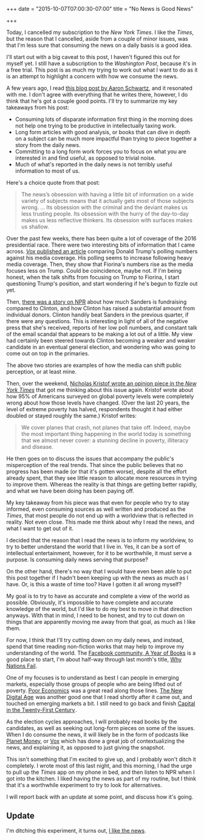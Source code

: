 +++
date = "2015-10-07T07:00:30-07:00"
title = "No News is Good News"

+++

Today, I cancelled my subscription to the *New York Times*. I like the *Times*, but the reason that I cancelled, aside from a couple of minor issues, was that I'm less sure that consuming the news on a daily basis is a good idea.

I'll start out with a big caveat to this post, I haven't figured this out for myself yet. I still have a subscription to the *Washington Post*, because it's in a free trial. This post is as much my trying to work out what I want to do as it is an attempt to highlight a concern with how we consume the news.

A few years ago, I read [this blog post by Aaron Schwartz](http://www.aaronsw.com/weblog/hatethenews), and it resonated with me. I don't agree with everything that he writes there, however, I do think that he's got a couple good points. I'll try to summarize my key takeaways from his post:

* Consuming lots of disparate information first thing in the morning does not help one trying to be productive in intellectually taxing work.
* Long form articles with good analysis, or books that can dive in depth on a subject can be much more impactful than trying to piece together a story from the daily news.
* Committing to a long form work forces you to focus on what you are interested in and find useful, as opposed to trivial noise.
* Much of what's reported in the daily news is not terribly useful information to most of us.

Here's a choice quote from that post:

> The news’s obsession with having a little bit of information on a wide variety of subjects means that it actually gets most of those subjects wrong. ... Its obsession with the criminal and the deviant makes us less trusting people. Its obsession with the hurry of the day-to-day makes us less reflective thinkers. Its obsession with surfaces makes us shallow.

Over the past few weeks, there has been quite a lot of coverage of the 2016 presidential race. There were two interesting bits of information that I came across. [*Vox* published an article](http://www.vox.com/2015/9/30/9419455/donald-trump-media) comparing Donald Trump's polling numbers against his media coverage. His polling seems to increase following heavy media coverage. Then, they show that Fiorina's numbers rise as the media focuses less on Trump. Could be coincidence, maybe not. If I'm being honest, when the talk shifts from focusing on Trump to Fiorina, I start questioning Trump's position, and start wondering if he's begun to fizzle out yet.

Then, [there was a story on NPR](http://www.npr.org/sections/itsallpolitics/2015/10/01/444951689/bernie-sanders-raises-26-million-in-third-quarter-nearly-as-much-as-clinton) about how much Sanders is fundraising compared to Clinton, and how Clinton has raised a substantial amount from individual donors. Clinton handily beat Sanders in the previous quarter, if there were any questions. This is interesting in light of all of the negative press that she's received, reports of her low poll numbers, and constant talk of the email scandal that appears to be making a lot out of a little. My view had certainly been steered towards Clinton becoming a weaker and weaker candidate in an eventual general election, and wondering who was going to come out on top in the primaries.

The above two stories are examples of how the media can shift public perception, or at least mine.

Then, over the weekend, [Nicholas Kristof wrote an opinion piece in the *New York Times*](http://www.nytimes.com/2015/10/01/opinion/nicholas-kristof-the-most-important-thing-and-its-almost-a-secret.html?_r=1) that got me thinking about this issue again. Kristof wrote about how 95% of Americans surveyed on global poverty levels were completely wrong about how those levels have changed. (Over the last 20 years, the level of extreme poverty has halved, respondents thought it had either doubled or stayed roughly the same.) Kristof writes:

> We cover planes that crash, not planes that take off. Indeed, maybe the most important thing happening in the world today is something that we almost never cover: a stunning decline in poverty, illiteracy and disease.

He then goes on to discuss the issues that accompany the public's misperception of the real trends. That since the public believes that no progress has been made (or that it's gotten worse), despite all the effort already spent, that they see little reason to allocate more resources in trying to improve them. Whereas the reality is that things are getting better rapidly, and what we have been doing has been paying off.

My key takeaway from his piece was that even for people who try to stay informed, even consuming sources as well written and produced as the *Times*, that most people do not end up with a worldview that is reflected in reality. Not even close. This made me think about why I read the news, and what I want to get out of it.

I decided that the reason that I read the news is to inform my worldview, to try to better understand the world that I live in. Yes, it can be a sort of intellectual entertainment, however, for it to be worthwhile, it must serve a purpose. Is consuming daily news serving that purpose?

On the other hand, there's no way that I would have even been able to put this post together if I hadn't been keeping up with the news as much as I have. Or, is this a waste of time too? Have I gotten it all wrong myself?

My goal is to try to have as accurate and complete a view of the world as possible. Obviously, it's impossible to have complete and accurate knowledge of the world, but I'd like to do my best to move in that direction anyways. With that in mind, I need to be honest, and try to cut down on things that are apparently moving me away from that goal, as much as I like them.

For now, I think that I'll try cutting down on my daily news, and instead, spend that time reading non-fiction works that may help to improve my understanding of the world. The [Facebook community, A Year of Books](https://www.facebook.com/ayearofbooks) is a good place to start, I'm about half-way through last month's title, <a href="http://www.amazon.com/gp/product/0307719227/ref=as_li_tl?ie=UTF8&camp=1789&creative=390957&creativeASIN=0307719227&linkCode=as2&tag=ejfio-20&linkId=VXEDMTU6TPSS5VPR">Why Nations Fail</a><img src="http://ir-na.amazon-adsystem.com/e/ir?t=ejfio-20&l=as2&o=1&a=0307719227" width="1" height="1" border="0" alt="" style="border:none !important; margin:0px !important;" />.

One of my focuses is to understand as best I can people in emerging markets, especially those groups of people who are  being lifted out of poverty. <a href="http://www.amazon.com/gp/product/1610390938/ref=as_li_tl?ie=UTF8&camp=1789&creative=390957&creativeASIN=1610390938&linkCode=as2&tag=ejfio-20&linkId=MOXOBRSI5BITNZKR">Poor Economics</a><img src="http://ir-na.amazon-adsystem.com/e/ir?t=ejfio-20&l=as2&o=1&a=1610390938" width="1" height="1" border="0" alt="" style="border:none !important; margin:0px !important;" /> was a great read along those lines. <a href="http://www.amazon.com/gp/product/030794705X/ref=as_li_tl?ie=UTF8&camp=1789&creative=390957&creativeASIN=030794705X&linkCode=as2&tag=ejfio-20&linkId=N3FWT7FPOWMG7EV5">The New Digital Age</a><img src="http://ir-na.amazon-adsystem.com/e/ir?t=ejfio-20&l=as2&o=1&a=030794705X" width="1" height="1" border="0" alt="" style="border:none !important; margin:0px !important;" /> was another good one that I read shortly after it came out, and touched on emerging markets a bit. I still need to go back and finish <a href="http://www.amazon.com/gp/product/067443000X/ref=as_li_tl?ie=UTF8&camp=1789&creative=390957&creativeASIN=067443000X&linkCode=as2&tag=ejfio-20&linkId=JH6P43YHGDIPXNMH">Capital in the Twenty-First Century</a><img src="http://ir-na.amazon-adsystem.com/e/ir?t=ejfio-20&l=as2&o=1&a=067443000X" width="1" height="1" border="0" alt="" style="border:none !important; margin:0px !important;" />.

As the election cycles approaches, I will probably read books by the candidates, as well as seeking out long-form pieces on some of the issues. When I do consume the news, it will likely be in the form of podcasts like [Planet Money](http://www.npr.org/podcasts/510289/planet-money), or [Vox](http://www.vox.com/) which has done a great job of contextualizing the news, and explaining it, as opposed to just giving the snapshot.

This isn't something that I'm excited to give up, and I probably won't ditch it completely. I wrote most of this last night, and this morning, I had the urge to pull up the *Times* app on my phone in bed, and then listen to NPR when I got into the kitchen. I liked having the news as part of my routine, but I think that it's a worthwhile experiment to try to look for alternatives.

I will report back with an update at some point, and discuss how it's going.

## Update

I'm ditching this experiment, it turns out, [I like the news]('/experiments/i_like_the_news').

